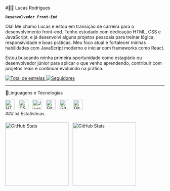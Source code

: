 #👨‍💻 Lucas Rodrigues 

**`Desenvolvedor Front-End`**

Olá! Me chamo Lucas e estou em transição de carreira para o desenvolvimento front-end. Tenho estudado com dedicação HTML, CSS e JavaScript, e já desenvolvi alguns projetos pessoais para treinar lógica, responsividade e boas práticas. Meu foco atual é fortalecer minhas habilidades com JavaScript moderno e iniciar com frameworks como React.

Estou buscando minha primeira oportunidade como estagiário ou desenvolvedor júnior para aplicar o que venho aprendendo, contribuir com projetos reais e continuar evoluindo na prática.

  <p>
    <a href="https://github.com/iamLucasDev">
        <img 
            alt="Total de estrelas" 
            title="Total de estrelas GitHub" 
            src="https://custom-icon-badges.demolab.com/github/stars/iamLucasDev?color=55960c&style=for-the-badge&labelColor=488207&logo=star&label=estrelas"
        />
    </a>
    <a href="https://github.com/iamLucasDev">
        <img 
            alt="Seguidores" 
            title="Me siga no GitHub" 
            src="https://custom-icon-badges.demolab.com/github/followers/iamLucasDev?color=236ad3&labelColor=1155ba&style=for-the-badge&logo=github&label=Seguidores&logoColor=white"
        />
    </a>
</p>

---
🤖Linguagens e Tecnologias


<img 
    align="left" 
    alt="HTML"
    title="HTML" 
    width="30px" 
    style="padding-right: 10px;" 
src="https://cdn.jsdelivr.net/gh/devicons/devicon@latest/icons/html5/html5-original.svg" 
/>

<img 
    align="left" 
    alt="CSS" 
    title="CSS"
    width="30px" 
    style="padding-right: 10px;" 
    src="https://cdn.jsdelivr.net/gh/devicons/devicon@latest/icons/css3/css3-original.svg" 
/>
<img 
    align="left" 
    alt="JavaScript" 
    title="JavaScript"
    width="30px" 
    style="padding-right: 10px;" 
    src="https://cdn.jsdelivr.net/gh/devicons/devicon@latest/icons/javascript/javascript-original.svg" 
/>
<img 
    align="left" 
    alt="Git" 
    title="Git"
    width="30px" 
    style="padding-right: 10px;" 
    src="https://cdn.jsdelivr.net/gh/devicons/devicon@latest/icons/git/git-original.svg" 
/>

<img 
    align="left" 
    alt="Git" 
    title="Git"
    width="30px" 
    style="padding-right: 10px;"
    src="https://cdn.jsdelivr.net/gh/devicons/devicon@latest/icons/react/react-original.svg"
/>

<img 
    align="left" 
    alt="Git" 
    title="Git"
    width="30px" 
    style="padding-right: 10px;"
    src="https://cdn.jsdelivr.net/gh/devicons/devicon@latest/icons/typescript/typescript-original.svg"
    />

<br/>
<br/>
### 📊 Estatísticas

<p>
  <img 
    align="left" 
    alt="GitHub Stats" 
    height="200" 
    style="padding-right: 10px;" 
    src="https://github-readme-stats.vercel.app/api?username=iamLucasDev&show_icons=true&theme=tokyonight&include_all_commits=true&locale=pt-br" 
  />

<img 
      align="left" 
      alt="GitHub Stats" 
      height="200" 
      src="https://github-readme-stats.vercel.app/api/top-langs/?username=iamLucasDev&theme=tokyonight&layout=compact&custom_title=Tecnologias&langs_count=9" 
  />
</p>
